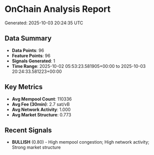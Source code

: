 # OnChain Analysis Report
Generated: 2025-10-03 20:24:35 UTC

## Data Summary
- **Data Points**: 96
- **Feature Points**: 96
- **Signals Generated**: 1
- **Time Range**: 2025-10-02 05:53:23.581905+00:00 to 2025-10-03 20:24:33.581223+00:00

## Key Metrics
- **Avg Mempool Count**: 110336
- **Avg Fee (30min)**: 2.7 sat/vB
- **Avg Network Activity**: 1.000
- **Avg Market Structure**: 0.773

## Recent Signals
- **BULLISH** (0.80) - High mempool congestion; High network activity; Strong market structure
